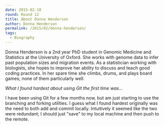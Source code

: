 ```yaml
---
date: 2015-02-10
round: Round 12
title: About Donna Henderson
author: Donna Henderson
permalink: /2015/02/donna-henderson/
tags:
  - Biography
---
```

Donna Henderson is a 2nd year PhD student in Genomic Medicine and Statistics 
at the University of Oxford. She works with genome data to infer past population 
sizes and migration events. As a statistician working with biologists, she hopes 
to improve her ability to discuss and teach good coding practices. In her spare 
time she climbs, drums, and plays board games; none of them particularly well.

*What I found hardest about using Git the first time was...*

I have been using Git for a few months now, but am just starting to use the 
branching and forking utilities. I guess what I found hardest originally was
the need to both add and commit locally. Intuitively it seemed like the two were 
redundant; I should just "save" to my local machine and then push to the remote.
